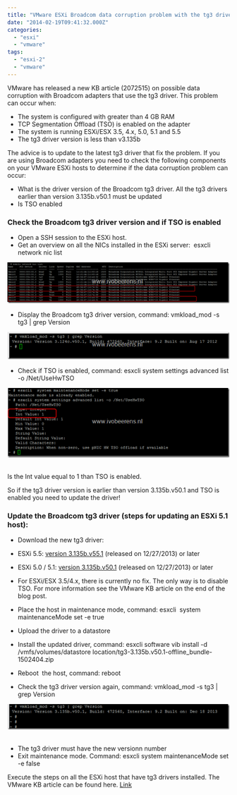 ```yaml
---
title: "VMware ESXi Broadcom data corruption problem with the tg3 driver. Check your environment!"
date: "2014-02-19T09:41:32.000Z"
categories: 
  - "esxi"
  - "vmware"
tags: 
  - "esxi-2"
  - "vmware"
---
```


VMware has released a new KB article (2072515) on possible data corruption with Broadcom adapters that use the tg3 driver. This problem can occur when:

- The system is configured with greater than 4 GB RAM
- TCP Segmentation Offload (TSO) is enabled on the adapter
- The system is running ESXi/ESX 3.5, 4.x, 5.0, 5.1 and 5.5
- The tg3 driver version is less than v3.135b

The advice is to update to the latest tg3 driver that fix the problem. If you are using Broadcom adapters you need to check the following components on your VMware ESXi hosts to determine if the data corruption problem can occur:

- What is the driver version of the Broadcom tg3 driver. All the tg3 drivers earlier than version 3.135b.v50.1 must be updated
- Is TSO enabled

### Check the Broadcom tg3 driver version and if TSO is enabled

- Open a SSH session to the ESXi host.
- Get an overview on all the NICs installed in the ESXi server:  esxcli network nic list

[![image](images/image_thumb.png "image")](https://www.ivobeerens.nl/wp-content/uploads/2014/02/image.png)

- Display the Broadcom tg3 driver version, command: vmkload\_mod -s tg3 | grep Version

[![image](images/image_thumb1.png "image")](https://www.ivobeerens.nl/wp-content/uploads/2014/02/image1.png)

- Check if TSO is enabled, command: esxcli system settings advanced list -o /Net/UseHwTSO

[![image](images/image_thumb2.png "image")](https://www.ivobeerens.nl/wp-content/uploads/2014/02/image2.png) 

Is the Int value equal to 1 than TSO is enabled.

So if the tg3 driver version is earlier than version 3.135b.v50.1 and TSO is enabled you need to update the driver!

### Update the Broadcom tg3 driver (steps for updating an ESXi 5.1 host):

- Download the new tg3 driver:

- ESXi 5.5: [version 3.135b.v55.1](https://my.vmware.com/web/vmware/details?downloadGroup=DT-ESXI55-BROADCOM-TG3-3135BV551&productId=353) (released on 12/27/2013) or later
- ESXi 5.0 / 5.1: [version 3.135b.v50.1](https://my.vmware.com/web/vmware/details?downloadGroup=DT-ESXI5X-BROADCOM-TG3-3135BV501&productId=229) (released on 12/27/2013) or later
- For ESXi/ESX 3.5/4.x, there is currently no fix. The only way is to disable TSO. For more information see the VMware KB article on the end of the blog post.

- Place the host in maintenance mode, command: esxcli  system maintenanceMode set -e true
- Upload the driver to a datastore
- Install the updated driver, command: esxcli software vib install -d /vmfs/volumes/datastore location/tg3-3.135b.v50.1-offline\_bundle-1502404.zip
- Reboot  the host, command: reboot
- Check the tg3 driver version again, command: vmkload\_mod -s tg3 | grep Version

[![image](images/image_thumb3.png "image")](https://www.ivobeerens.nl/wp-content/uploads/2014/02/image3.png) 

- The tg3 driver must have the new versionn number
- Exit maintenance mode. Command: esxcli system maintenanceMode set -e false

Execute the steps on all the ESXi host that have tg3 drivers installed. The VMware KB article can be found here. [Link](http://kb.vmware.com/selfservice/microsites/search.do?language=en_US&cmd=displayKC&externalId=2072515#.Uv5ynXq1Omc.twitter)
